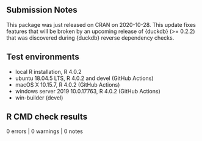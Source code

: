 ## Submission Notes

This package was just released on CRAN on 2020-10-28. This update fixes features
that will be broken by an upcoming release of {duckdb} (>= 0.2.2) that was
discovered during {duckdb} reverse dependency checks.

## Test environments
* local R installation, R 4.0.2
* ubuntu 18.04.5 LTS, R 4.0.2 and devel (GitHub Actions)
* macOS X 10.15.7, R 4.0.2 (GitHub Actions)
* windows server 2019 10.0.17763, R 4.0.2 (GitHub Actions)
* win-builder (devel)

## R CMD check results

0 errors | 0 warnings | 0 notes
